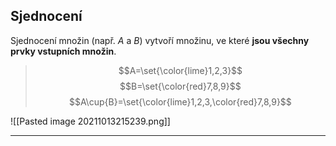 ## Sjednocení
Sjednocení množin (např. $A$ a $B$) vytvoří množinu, ve které **jsou všechny prvky vstupních množin**.

>$$A=\set{\color{lime}1,2,3}$$
>$$B=\set{\color{red}7,8,9}$$
>$$A\cup{B}=\set{\color{lime}1,2,3,\color{red}7,8,9}$$

![[Pasted image 20211013215239.png]]

---